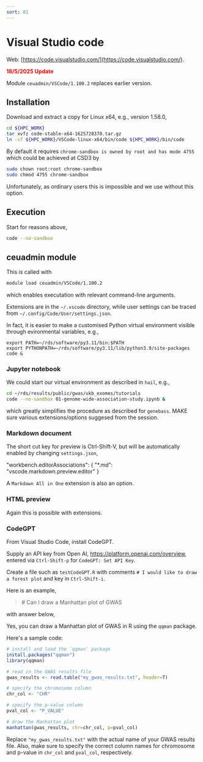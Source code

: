 ```yaml
---
sort: 81
---
```


# Visual Studio code

Web: [https://code.visualstudio.com/](https://code.visualstudio.com/).

<font color="red"><b>18/5/2025 Update</b></font>

Module `ceuadmin/VSCode/1.100.2` replaces earlier version.

## Installation

Download and extract a copy for Linux x64, e.g., version 1.58.0,

```bash
cd ${HPC_WORK}
tar xvfz code-stable-x64-1625728370.tar.gz
ln -sf ${HPC_WORK}/VSCode-linux-x64/bin/code ${HPC_WORK}/bin/code
```

By default it requires `chrome-sandbox is owned by root and has mode 4755` which could be achieved at CSD3 by

```bash
sudo chown root:root chrome-sandbox
sudo chmod 4755 chrome-sandbox
```

Unfortunately, as ordinary users this is impossible and we use without this option.

## Execution

Start for reasons above,

```bash
code --no-sandbox
```

## ceuadmin module

This is called with

```bash
module load ceuadmin/VSCode/1.100.2
```

which enables executation with relevant command-line arguments.

Extensions are in the `~/.vscode` directory, while user settings can be traced from `~/.config/Code/User/settings.json`.

In fact, it is easier to make a customised Python virtual environment visible through evironmental variables, e.g.,

```
export PATH=~/rds/software/py3.11/bin:$PATH
export PYTHONPATH=~/rds/software/py3.11/lib/python3.9/site-packages
code &
```

### Jupyter notebook

We could start our virtual environment as described in `hail`, e.g.,

```bash
cd ~/rds/results/public/gwas/ukb_exomes/tutorials
code --no-sandbox 01-genome-wide-association-study.ipynb &
```

which greatly simplifies the procedure as described for `genebass`. MAKE sure various extensions/options suggesed from the session.

### Markdown document

The short cut key for preview is Ctrl-Shift-V, but will be automatically enabled by changing `settings.json`,

"workbench.editorAssociations": {
"\*.md": "vscode.markdown.preview.editor"
}

A `Markdown All in One` extension is also an option.

### HTML preview

Again this is possible with extensions.

### CodeGPT

From Visual Studio Code, install CodeGPT.

Supply an API key from Open AI, <https://platform.openai.com/overview>, entered via `Ctrl-Shift-p` for `CodeGPT: Set API Key`.

Create a file such as `testCodeGPT.R` with comments `# I would like to draw a forest plot` and key in `Ctrl-Shift-i`.

Here is an example,

> \# Can I draw a Manhattan plot of GWAS

with answer below,

Yes, you can draw a Manhattan plot of GWAS in R using the `qqman` package.

Here's a sample code:

```R
# install and load the `qqman` package
install.packages("qqman")
library(qqman)

# read in the GWAS results file
gwas_results <- read.table("my_gwas_results.txt", header=T)

# specify the chromosome column
chr_col <- "CHR"

# specify the p-value column
pval_col <- "P_VALUE"

# draw the Manhattan plot
manhattan(gwas_results, chr=chr_col, p=pval_col)
```

Replace `"my_gwas_results.txt"` with the actual name of your GWAS results file. Also, make sure to specify the correct column names for chromosome and p-value in `chr_col` and `pval_col`, respectively.
